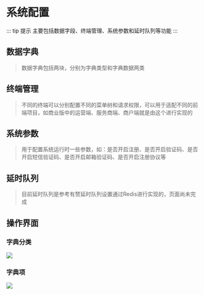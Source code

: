 # 系统配置
::: tip 提示
主要包括数据字段、终端管理、系统参数和延时队列等功能
:::

## 数据字典
> 数据字典包括两块，分别为字典类型和字典数据两类

## 终端管理
> 不同的终端可以分别配置不同的菜单树和请求权限，可以用于适配不同的前端项目，如商业版中的运营端、服务商端、商户端就是由这个进行实现的

## 系统参数
> 用于配置系统运行时一些参数，如：是否开启注册、是否开启验证码、是否开启短信验证码、是否开启邮箱验证码、是否开启注册协议等

## 延时队列 
> 目前延时队列是参考有赞延时队列设置通过Redis进行实现的，页面尚未完成

## 操作界面
### 字典分类
![](https://cdn.jsdmirror.com/gh/xxm1995/picx-images-hosting@master/daxpay/微信截图_20241208120256.4ckxmmfjhy.webp)
### 字典项
![](https://cdn.jsdmirror.com/gh/xxm1995/picx-images-hosting@master/daxpay/微信截图_20241208120303.7i0flk9yex.webp)
